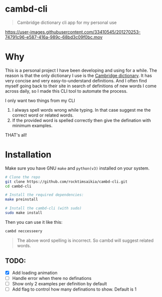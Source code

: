 # cambd-cli

> Cambridge dictionary cli app for my personal use

https://user-images.githubusercontent.com/33410545/201270253-74791c96-e587-416a-989c-68bd3c09f0bc.mov


# Why

This is a personal project I have been developing and using for a while. The reason is that the only dictionary I use is the [Cambridge dictionary](https://dictionary.cambridge.org/). It has very concise and very easy-to-understand definitions. And I often find myself going back to their site in search of definitions of new words I come across daily, so I made this CLI tool to automate the process.

I only want two things from my CLI

1. I always spell words wrong while typing. In that case suggest me the correct word or related words.
2. If the provided word is spelled correctly then give the defination with minimum examples.

THAT's all!

# Installation

Make sure you have GNU `make` and `python(v3)` installed on your system.

```sh
# Clone the repo
git clone https://github.com/rocktimsaikia/cambd-cli.git
cd cambd-cli

# Install the required dependencies:
make preinstall

# Install the cambd-cli (with sudo)
sudo make install

```

Then you can use it like this:

```sh
cambd neccesseery
```

> The above word spelling is incorrect. So cambd will suggest related words.

## TODO:

- [x] Add loading animation
- [ ] Handle error when there no definations
- [ ] Show only 2 examples per definition by default
- [ ] Add flag to control how many definations to show. Default is 1
